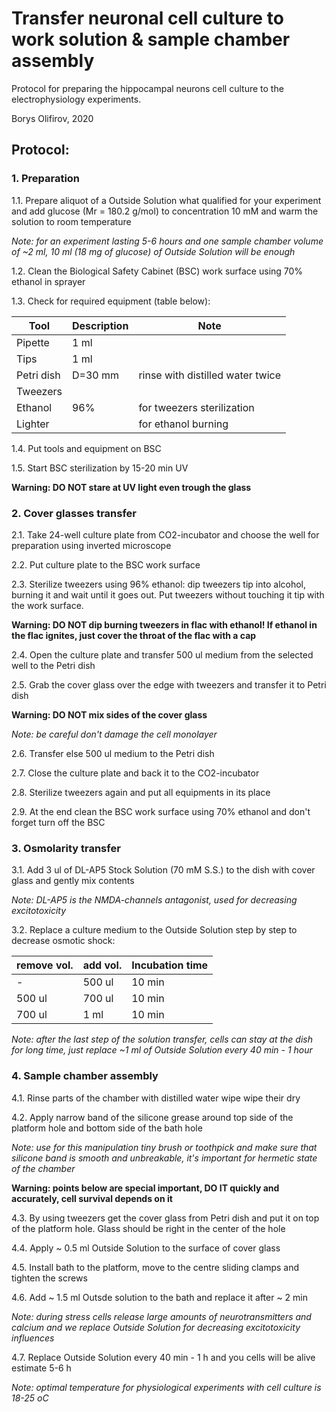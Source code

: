 Transfer neuronal cell culture to work solution & sample chamber assembly
=========================================================================

Protocol for preparing the hippocampal neurons cell culture to the electrophysiology experiments.

Borys Olifirov, 2020

## Protocol:
### 1. Preparation

1.1. Prepare aliquot of a Outside Solution what qualified for your experiment and add glucose (Mr = 180.2 g/mol) to concentration 10 mM and 
warm the solution to room temperature

*Note: for an experiment lasting 5-6 hours and one sample chamber volume of ~2 ml, 10 ml (18 mg of glucose) of Outside Solution will be enough*

1.2. Clean the Biological Safety Cabinet (BSC) work surface using 70% ethanol in sprayer

1.3. Check for required equipment (table below):


| Tool       | Description                  | Note                                        | 
|------------|------------------------------|---------------------------------------------|
| Pipette    | 1 ml                         |                                             |
| Tips       | 1 ml                         |                                             |
| Petri dish | D=30 mm                      | rinse with distilled water twice            |
| Tweezers   |                              |                                             |
| Ethanol    | 96%                          | for tweezers sterilization                  |
| Lighter    |                              | for ethanol burning                         |


1.4. Put tools and equipment on BSC
    
1.5. Start BSC sterilization by 15-20 min UV

**Warning: DO NOT stare at UV light even trough the glass**


### 2. Cover glasses transfer
    
2.1. Take 24-well culture plate from CO2-incubator and choose the well for preparation using inverted microscope

2.2. Put culture plate to the BSC work surface

2.3. Sterilize tweezers using 96% ethanol: dip tweezers tip into alcohol, burning it and wait until it goes out. Put tweezers without touching it tip with the work surface.

**Warning: DO NOT dip burning tweezers in flac with ethanol! If ethanol in the flac ignites, just cover the throat of the flac with a cap**

2.4. Open the culture plate and transfer 500 ul medium from the selected well to the Petri dish

2.5. Grab the cover glass over the edge with tweezers and transfer it to Petri dish

**Warning: DO NOT mix sides of the cover glass**

*Note:  be careful don't damage the cell monolayer*

2.6. Transfer else 500 ul medium to the Petri dish

2.7. Close the culture plate and back it to the CO2-incubator

2.8. Sterilize tweezers again and put all equipments in its place

2.9. At the end clean the BSC work surface using 70% ethanol and don't forget turn off the BSC

### 3. Osmolarity transfer

3.1. Add 3 ul of DL-AP5 Stock Solution (70 mM S.S.) to the dish with cover glass and gently mix contents

*Note: DL-AP5 is the NMDA-channels antagonist, used for decreasing excitotoxicity*

3.2. Replace a culture medium to the Outside Solution step by step to decrease osmotic shock:

|  remove vol.  |  add vol.  |  Incubation time  |
|---------------|------------|-------------------|
|      -        |  500 ul    |  10 min           | 
|  500 ul       |  700 ul    |  10 min           |
|  700 ul       |  1 ml      |  10 min           |

*Note: after the last step of the solution transfer, cells can stay at the dish for long time,  just replace ~1 ml of Outside Solution every 40 min - 1 hour*


### 4. Sample chamber assembly

4.1. Rinse parts of the chamber with distilled water wipe wipe their dry

4.2. Apply narrow band of the silicone grease around top side of the platform hole and bottom side of the bath hole

*Note: use for this manipulation tiny brush or toothpick and make sure that silicone band is smooth and unbreakable, it's important for hermetic state of the chamber*

**Warning: points below are special important, DO IT quickly and accurately, cell survival depends on it**

4.3. By using tweezers get the cover glass from Petri dish and put it on top of the platform hole. Glass should be 
right in the center of the hole

4.4. Apply ~ 0.5 ml Outside Solution to the surface of cover glass

4.5. Install bath to the platform, move to the centre sliding clamps and tighten the screws

4.6. Add ~ 1.5 ml Outsde solution to the bath and replace it after ~ 2 min

*Note: during stress cells release large amounts of neurotransmitters and calcium and we replace Outside Solution for decreasing excitotoxicity influences*

4.7. Replace Outside Solution every 40 min - 1 h and you cells will be alive estimate 5-6 h

*Note: optimal temperature for physiological experiments with cell culture is 18-25 oC*